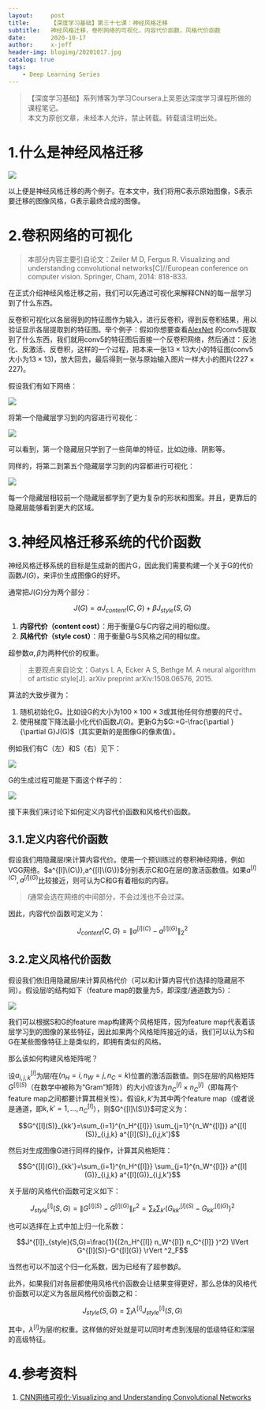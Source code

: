 ```yaml
---
layout:     post
title:      【深度学习基础】第三十七课：神经风格迁移
subtitle:   神经风格迁移，卷积网络的可视化，内容代价函数，风格代价函数
date:       2020-10-17
author:     x-jeff
header-img: blogimg/20201017.jpg
catalog: true
tags:
    - Deep Learning Series
---
```

>【深度学习基础】系列博客为学习Coursera上吴恩达深度学习课程所做的课程笔记。  
>本文为原创文章，未经本人允许，禁止转载。转载请注明出处。

# 1.什么是神经风格迁移

![](https://github.com/x-jeff/BlogImage/raw/master/DeepLearningSeries/Lesson37/37x1.png)

以上便是神经风格迁移的两个例子。在本文中，我们将用C表示原始图像，S表示要迁移的图像风格，G表示最终合成的图像。

# 2.卷积网络的可视化

>本部分内容主要引自论文：Zeiler M D, Fergus R. Visualizing and understanding convolutional networks[C]//European conference on computer vision. Springer, Cham, 2014: 818-833.

在正式介绍神经风格迁移之前，我们可以先通过可视化来解释CNN的每一层学习到了什么东西。

反卷积可视化以各层得到的特征图作为输入，进行反卷积，得到反卷积结果，用以验证显示各层提取到的特征图。举个例子：假如你想要查看[AlexNet](http://shichaoxin.com/2020/07/18/深度学习基础-第二十九课-经典的神经网络结构/#2alexnet) 的conv5提取到了什么东西，我们就用conv5的特征图后面接一个反卷积网络，然后通过：反池化、反激活、反卷积，这样的一个过程，把本来一张$13\times 13$大小的特征图(conv5大小为$13 \times 13$)，放大回去，最后得到一张与原始输入图片一样大小的图片($227\times 227$)。

假设我们有如下网络：

![](https://github.com/x-jeff/BlogImage/raw/master/DeepLearningSeries/Lesson37/37x2.png)

将第一个隐藏层学习到的内容进行可视化：

![](https://github.com/x-jeff/BlogImage/raw/master/DeepLearningSeries/Lesson37/37x3.png)

可以看到，第一个隐藏层只学到了一些简单的特征，比如边缘、阴影等。

同样的，将第二到第五个隐藏层学习到的内容都进行可视化：

![](https://github.com/x-jeff/BlogImage/raw/master/DeepLearningSeries/Lesson37/37x4.png)

每一个隐藏层相较前一个隐藏层都学到了更为复杂的形状和图案。并且，更靠后的隐藏层能够看到更大的区域。

# 3.神经风格迁移系统的代价函数

神经风格迁移系统的目标是生成新的图片G，因此我们需要构建一个关于G的代价函数$J(G)$，来评价生成图像G的好坏。

通常把$J(G)$分为两个部分：

$$J(G)=\alpha J_{content}(C,G)+\beta J_{style}(S,G)$$

1. **内容代价（content cost）**：用于衡量G与C内容之间的相似度。
2. **风格代价（style cost）**：用于衡量G与S风格之间的相似度。

超参数$\alpha,\beta$为两种代价的权重。

>主要观点来自论文：Gatys L A, Ecker A S, Bethge M. A neural algorithm of artistic style[J]. arXiv preprint arXiv:1508.06576, 2015.

算法的大致步骤为：

1. 随机初始化G。比如设G的大小为$100\times 100 \times 3$或其他任何你想要的尺寸。
2. 使用梯度下降法最小化代价函数$J(G)$。更新G为$G:=G-\frac{\partial }{\partial G}J(G)$（其实更新的是图像G的像素值）。

例如我们有C（左）和S（右）见下：

![](https://github.com/x-jeff/BlogImage/raw/master/DeepLearningSeries/Lesson37/37x5.png)

G的生成过程可能是下面这个样子的：

![](https://github.com/x-jeff/BlogImage/raw/master/DeepLearningSeries/Lesson37/37x6.png)

接下来我们来讨论下如何定义内容代价函数和风格代价函数。

## 3.1.定义内容代价函数

假设我们用隐藏层$l$来计算内容代价。使用一个预训练过的卷积神经网络，例如VGG网络。$a^{[l]\(C\)},a^{[l]\(G\)}$分别表示C和G在层$l$的激活函数值。如果$a^{[l] (C)},a^{[l] (G)}$比较接近，则可认为C和G有着相似的内容。

>$l$通常会选在网络的中间部分，不会过浅也不会过深。

因此，内容代价函数可定义为：

$$J_{content}(C,G)=\lVert a^{[l](C)} - a^{[l](G)} \rVert _2 ^2$$

## 3.2.定义风格代价函数

假设我们依旧用隐藏层$l$来计算风格代价（可以和计算内容代价选择的隐藏层不同）。假设层$l$的结构如下（feature map的数量为5，即深度/通道数为5）：

![](https://github.com/x-jeff/BlogImage/raw/master/DeepLearningSeries/Lesson37/37x7.png)

我们可以根据S和G的feature map构建两个风格矩阵，因为feature map代表着该层学习到的图像的某些特征，因此如果两个风格矩阵接近的话，我们可以认为S和G在某些图像特征上是类似的，即拥有类似的风格。

那么该如何构建风格矩阵呢？

设$a^{[l]}_{i,j,k}$为层$l$在$(n_H=i,n_W=j,n_C=k)$位置的激活函数值。则S在层$l$的风格矩阵$G^{[l] (S)}$（在数学中被称为“Gram”矩阵）的大小应该为$n_C^{[l]} \times n_C^{[l]}$（即每两个feature map之间都要计算其相关性）。假设$k,k'$为其中两个feature map（或者说是通道，即$k,k'=1,...,n_C^{[l]}$），则$G^{[l]\(S\)}$可定义为：

$$G^{[l](S)}_{kk'}=\sum_{i=1}^{n_H^{[l]}} \sum_{j=1}^{n_W^{[l]}} a^{[l](S)}_{i,j,k} a^{[l](S)}_{i,j,k'}$$

然后对生成图像G进行同样的操作，计算其风格矩阵：

$$G^{[l](G)}_{kk'}=\sum_{i=1}^{n_H^{[l]}} \sum_{j=1}^{n_W^{[l]}} a^{[l](G)}_{i,j,k} a^{[l](G)}_{i,j,k'}$$

关于层$l$的风格代价函数可定义如下：

$$J^{[l]}_{style}(S,G)=\lVert G^{[l](S)}-G^{[l](G)} \rVert ^2_F = \sum_k \sum_{k'} (G^{[l](S)}_{kk'} - G^{[l](G)}_{kk'})^2$$

也可以选择在上式中加上归一化系数：

$$J^{[l]}_{style}(S,G)=\frac{1}{(2n_H^{[l]} n_W^{[l]} n_C^{[l]} )^2} \lVert G^{[l](S)}-G^{[l](G)} \rVert ^2_F$$

当然也可以不加这个归一化系数，因为已经有了超参数$\beta$。

此外，如果我们对各层都使用风格代价函数会让结果变得更好，那么总体的风格代价函数可以定义为各层风格代价函数之和：

$$J_{style}(S,G)= \sum_l \lambda^{[l]} J^{[l]}_{style}(S,G)$$

其中，$\lambda ^{[l]}$为层$l$的权重。这样做的好处就是可以同时考虑到浅层的低级特征和深层的高级特征。

# 4.参考资料

1. [CNN网络可视化·Visualizing and Understanding Convolutional Networks](https://www.zybuluo.com/lutingting/note/459569)